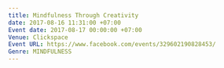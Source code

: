 ```yaml
---
title: Mindfulness Through Creativity
date: 2017-08-16 11:31:00 +07:00
Event date: 2017-08-17 00:00:00 +07:00
Venue: Clickspace
Event URL: https://www.facebook.com/events/329602190828453/
Genre: MINDFULNESS
---
```


